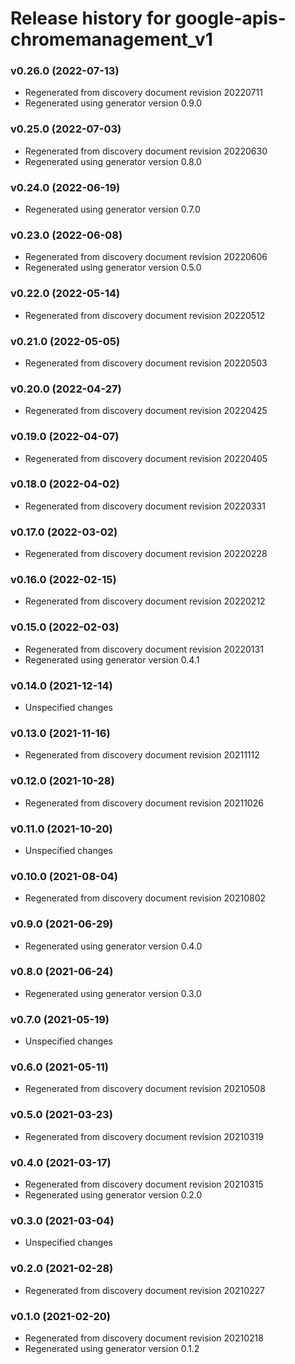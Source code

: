 # Release history for google-apis-chromemanagement_v1

### v0.26.0 (2022-07-13)

* Regenerated from discovery document revision 20220711
* Regenerated using generator version 0.9.0

### v0.25.0 (2022-07-03)

* Regenerated from discovery document revision 20220630
* Regenerated using generator version 0.8.0

### v0.24.0 (2022-06-19)

* Regenerated using generator version 0.7.0

### v0.23.0 (2022-06-08)

* Regenerated from discovery document revision 20220606
* Regenerated using generator version 0.5.0

### v0.22.0 (2022-05-14)

* Regenerated from discovery document revision 20220512

### v0.21.0 (2022-05-05)

* Regenerated from discovery document revision 20220503

### v0.20.0 (2022-04-27)

* Regenerated from discovery document revision 20220425

### v0.19.0 (2022-04-07)

* Regenerated from discovery document revision 20220405

### v0.18.0 (2022-04-02)

* Regenerated from discovery document revision 20220331

### v0.17.0 (2022-03-02)

* Regenerated from discovery document revision 20220228

### v0.16.0 (2022-02-15)

* Regenerated from discovery document revision 20220212

### v0.15.0 (2022-02-03)

* Regenerated from discovery document revision 20220131
* Regenerated using generator version 0.4.1

### v0.14.0 (2021-12-14)

* Unspecified changes

### v0.13.0 (2021-11-16)

* Regenerated from discovery document revision 20211112

### v0.12.0 (2021-10-28)

* Regenerated from discovery document revision 20211026

### v0.11.0 (2021-10-20)

* Unspecified changes

### v0.10.0 (2021-08-04)

* Regenerated from discovery document revision 20210802

### v0.9.0 (2021-06-29)

* Regenerated using generator version 0.4.0

### v0.8.0 (2021-06-24)

* Regenerated using generator version 0.3.0

### v0.7.0 (2021-05-19)

* Unspecified changes

### v0.6.0 (2021-05-11)

* Regenerated from discovery document revision 20210508

### v0.5.0 (2021-03-23)

* Regenerated from discovery document revision 20210319

### v0.4.0 (2021-03-17)

* Regenerated from discovery document revision 20210315
* Regenerated using generator version 0.2.0

### v0.3.0 (2021-03-04)

* Unspecified changes

### v0.2.0 (2021-02-28)

* Regenerated from discovery document revision 20210227

### v0.1.0 (2021-02-20)

* Regenerated from discovery document revision 20210218
* Regenerated using generator version 0.1.2

